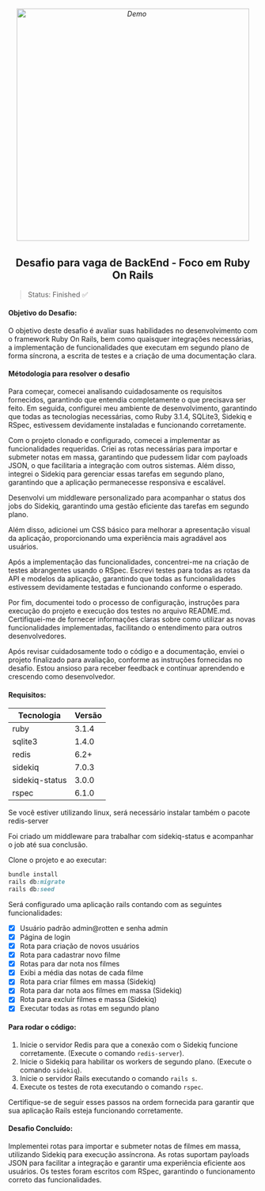 <h6 align="center">
    <img src="https://github.com/LucasReb/OxeanbitsRubyTest/assets/54152996/e231a5fc-6ba0-4ea7-8492-f6b47e1dd987" alt="Demo" widht="550" height="470"/>
</h6>

<h2 align="center">
    Desafio para vaga de BackEnd - Foco em Ruby On Rails
</h2>

> Status: Finished ✅


#### Objetivo do Desafio:

O objetivo deste desafio é avaliar suas habilidades no desenvolvimento com o framework Ruby On Rails, bem como quaisquer integrações necessárias, a implementação de funcionalidades que executam em segundo plano de forma síncrona, a escrita de testes e a criação de uma documentação clara.

#### Métodologia para resolver o desafio

Para começar, comecei analisando cuidadosamente os requisitos fornecidos, garantindo que entendia completamente o que precisava ser feito. Em seguida, configurei meu ambiente de desenvolvimento, garantindo que todas as tecnologias necessárias, como Ruby 3.1.4, SQLite3, Sidekiq e RSpec, estivessem devidamente instaladas e funcionando corretamente.

Com o projeto clonado e configurado, comecei a implementar as funcionalidades requeridas. Criei as rotas necessárias para importar e submeter notas em massa, garantindo que pudessem lidar com payloads JSON, o que facilitaria a integração com outros sistemas. Além disso, integrei o Sidekiq para gerenciar essas tarefas em segundo plano, garantindo que a aplicação permanecesse responsiva e escalável.

Desenvolvi um middleware personalizado para acompanhar o status dos jobs do Sidekiq, garantindo uma gestão eficiente das tarefas em segundo plano.

Além disso, adicionei um CSS básico para melhorar a apresentação visual da aplicação, proporcionando uma experiência mais agradável aos usuários.

Após a implementação das funcionalidades, concentrei-me na criação de testes abrangentes usando o RSpec. Escrevi testes para todas as rotas da API e modelos da aplicação, garantindo que todas as funcionalidades estivessem devidamente testadas e funcionando conforme o esperado.

Por fim, documentei todo o processo de configuração, instruções para execução do projeto e execução dos testes no arquivo README.md. Certifiquei-me de fornecer informações claras sobre como utilizar as novas funcionalidades implementadas, facilitando o entendimento para outros desenvolvedores.

Após revisar cuidadosamente todo o código e a documentação, enviei o projeto finalizado para avaliação, conforme as instruções fornecidas no desafio. Estou ansioso para receber feedback e continuar aprendendo e crescendo como desenvolvedor.

#### Requisitos:

Tecnologia    | Versão
------------- | -------------
ruby          | 3.1.4
sqlite3       | 1.4.0
redis         | 6.2+
sidekiq       | 7.0.3
sidekiq-status| 3.0.0
rspec         | 6.1.0

Se você estiver utilizando linux, será necessário instalar também o pacote redis-server

Foi criado um middleware para trabalhar com sidekiq-status e acompanhar o job até sua conclusão.

Clone o projeto e ao executar:

```ruby
bundle install
rails db:migrate
rails db:seed
```
Será configurado uma aplicação rails contando com as seguintes funcionalidades:
- [x] Usuário padrão admin@rotten e senha admin
- [x] Página de login
- [x] Rota para criação de novos usuários
- [x] Rota para cadastrar novo filme
- [x] Rotas para dar nota nos filmes
- [x] Exibi a média das notas de cada filme
- [x] Rota para criar filmes em massa (Sidekiq)
- [x] Rota para dar nota aos filmes em massa (Sidekiq)
- [x] Rota para excluir filmes e massa (Sidekiq)
- [x] Executar todas as rotas em segundo plano

#### Para rodar o código:

1. Inicie o servidor Redis para que a conexão com o Sidekiq funcione corretamente. (Execute o comando `redis-server`).
2. Inicie o Sidekiq para habilitar os workers de segundo plano. (Execute o comando `sidekiq`).
3. Inicie o servidor Rails executando o comando `rails s`.
4. Execute os testes de rota executando o comando `rspec`.

Certifique-se de seguir esses passos na ordem fornecida para garantir que sua aplicação Rails esteja funcionando corretamente.

#### Desafio Concluído:

Implementei rotas para importar e submeter notas de filmes em massa, utilizando Sidekiq para execução assíncrona. As rotas suportam payloads JSON para facilitar a integração e garantir uma experiência eficiente aos usuários. Os testes foram escritos com RSpec, garantindo o funcionamento correto das funcionalidades.
